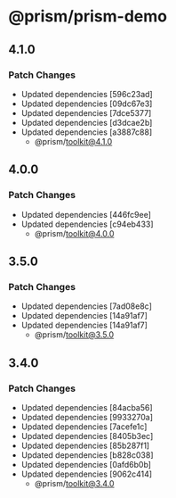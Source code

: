 # @prism/prism-demo

## 4.1.0

### Patch Changes

- Updated dependencies [596c23ad]
- Updated dependencies [09dc67e3]
- Updated dependencies [7dce5377]
- Updated dependencies [d3dcae2b]
- Updated dependencies [a3887c88]
  - @prism/toolkit@4.1.0

## 4.0.0

### Patch Changes

- Updated dependencies [446fc9ee]
- Updated dependencies [c94eb433]
  - @prism/toolkit@4.0.0

## 3.5.0

### Patch Changes

- Updated dependencies [7ad08e8c]
- Updated dependencies [14a91af7]
- Updated dependencies [14a91af7]
  - @prism/toolkit@3.5.0

## 3.4.0

### Patch Changes

- Updated dependencies [84acba56]
- Updated dependencies [9933270a]
- Updated dependencies [7acefe1c]
- Updated dependencies [8405b3ec]
- Updated dependencies [85b287f1]
- Updated dependencies [b828c038]
- Updated dependencies [0afd6b0b]
- Updated dependencies [9062c414]
  - @prism/toolkit@3.4.0
